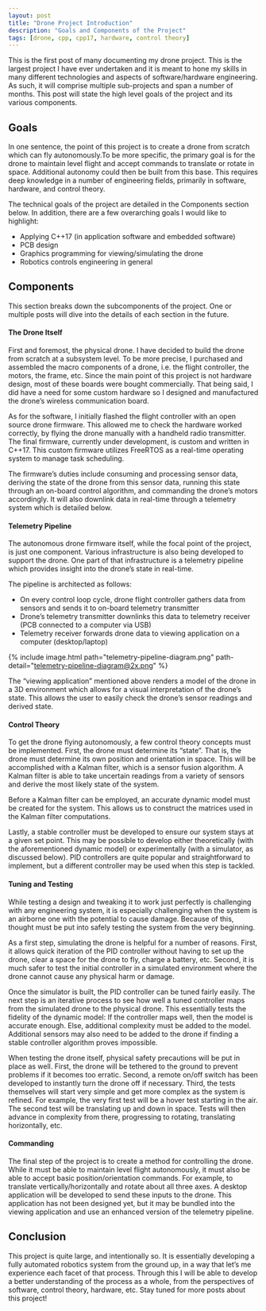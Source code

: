 ```yaml
---
layout: post
title: "Drone Project Introduction"
description: "Goals and Components of the Project"
tags: [drone, cpp, cpp17, hardware, control theory]
---
```


This is the first post of many documenting my drone project. This is the largest
project I have ever undertaken and it is meant to hone my skills in many
different technologies and aspects of software/hardware engineering. As such, it
will comprise multiple sub-projects and span a number of months. This post will
state the high level goals of the project and its various components.

## Goals

In one sentence, the point of this project is to create a drone from scratch
which can fly autonomously.To be more specific, the primary goal is for the
drone to maintain level flight and accept commands to translate or rotate in
space. Additional autonomy could then be built from this base. This requires
deep knowledge in a number of engineering fields, primarily in software,
hardware, and control theory.

The technical goals of the project are detailed in the Components section below.
In addition, there are a few overarching goals I would like to highlight:

* Applying C++17 (in application software and embedded software)
* PCB design
* Graphics programming for viewing/simulating the drone
* Robotics controls engineering in general

## Components

This section breaks down the subcomponents of the project. One or multiple posts
will dive into the details of each section in the future.

#### The Drone Itself

First and foremost, the physical drone. I have decided to build the drone from
scratch at a subsystem level. To be more precise, I purchased and assembled the
macro components of a drone, i.e. the flight controller, the motors, the frame,
etc. Since the main point of this project is not hardware design, most of these
boards were bought commercially. That being said, I did have a need for some
custom hardware so I designed and manufactured the drone’s wireless
communication board.

As for the software, I initially flashed the flight controller with an open
source drone firmware. This allowed me to check the hardware worked correctly,
by flying the drone manually with a handheld radio transmitter. The final
firmware, currently under development, is custom and written in C++17. This
custom firmware utilizes FreeRTOS as a real-time operating system to manage task
scheduling.

The firmware’s duties include consuming and processing sensor data, deriving the
state of the drone from this sensor data, running this state through an on-board
control algorithm, and commanding the drone’s motors accordingly. It will also
downlink data in real-time through a telemetry system which is detailed below.

#### Telemetry Pipeline

The autonomous drone firmware itself, while the focal point of the project, is
just one component. Various infrastructure is also being developed to support
the drone. One part of that infrastructure is a telemetry pipeline which
provides insight into the drone’s state in real-time.

The pipeline is architected as follows:

* On every control loop cycle, drone flight controller gathers data from sensors
and sends it to on-board telemetry transmitter
* Drone’s telemetry transmitter downlinks this data to telemetry receiver (PCB
connected to a computer via USB)
* Telemetry receiver forwards drone data to viewing application on a computer
(desktop/laptop)

{% include image.html path="telemetry-pipeline-diagram.png"
path-detail="telemetry-pipeline-diagram@2x.png" %}

The “viewing application” mentioned above renders a model of the drone in a 3D
environment which allows for a visual interpretation of the drone’s state. This
allows the user to easily check the drone’s sensor readings and derived state.

#### Control Theory

To get the drone flying autonomously, a few control theory concepts must be
implemented. First, the drone must determine its “state”. That is, the drone
must determine its own position and orientation in space. This will be
accomplished with a Kalman filter, which is a sensor fusion algorithm. A Kalman
filter is able to take uncertain readings from a variety of sensors and derive
the most likely state of the system.

Before a Kalman filter can be employed, an accurate dynamic model must be
created for the system. This allows us to construct the matrices used in the
Kalman filter computations.

Lastly, a stable controller must be developed to ensure our system stays at a
given set point. This may be possible to develop either theoretically (with the
aforementioned dynamic model) or experimentally (with a simulator, as discussed
below). PID controllers are quite popular and straightforward to implement, but
a different controller may be used when this step is tackled.

#### Tuning and Testing

While testing a design and tweaking it to work just perfectly is challenging
with any engineering system, it is especially challenging when the system is an
airborne one with the potential to cause damage. Because of this, thought must
be put into safely testing the system from the very beginning.

As a first step, simulating the drone is helpful for a number of reasons. First,
it allows quick iteration of the PID controller without having to set up the
drone, clear a space for the drone to fly, charge a battery, etc. Second, it is
much safer to test the initial controller in a simulated environment where the
drone cannot cause any physical harm or damage.

Once the simulator is built, the PID controller can be tuned fairly easily. The
next step is an iterative process to see how well a tuned controller maps from
the simulated drone to the physical drone. This essentially tests the fidelity
of the dynamic model: If the controller maps well, then the model is accurate
enough. Else, additional complexity must be added to the model. Additional
sensors may also need to be added to the drone if finding a stable controller
algorithm proves impossible.

When testing the drone itself, physical safety precautions will be put in place
as well. First, the drone will be tethered to the ground to prevent problems if
it becomes too erratic. Second, a remote on/off switch has been developed to
instantly turn the drone off if necessary. Third, the tests themselves will
start very simple and get more complex as the system is refined. For example,
the very first test will be a hover test starting in the air. The second test
will be translating up and down in space. Tests will then advance in complexity
from there, progressing to rotating, translating horizontally, etc.

#### Commanding

The final step of the project is to create a method for controlling the drone.
While it must be able to maintain level flight autonomously, it must also be
able to accept basic position/orientation commands. For example, to translate
vertically/horizontally and rotate about all three axes. A desktop application
will be developed to send these inputs to the drone. This application has not
been designed yet, but it may be bundled into the viewing application and use an
enhanced version of the telemetry pipeline.

## Conclusion

This project is quite large, and intentionally so. It is essentially developing
a fully automated robotics system from the ground up, in a way that let’s me
experience each facet of that process. Through this I will be able to develop a
better understanding of the process as a whole, from the perspectives of
software, control theory, hardware, etc. Stay tuned for more posts about this
project!
